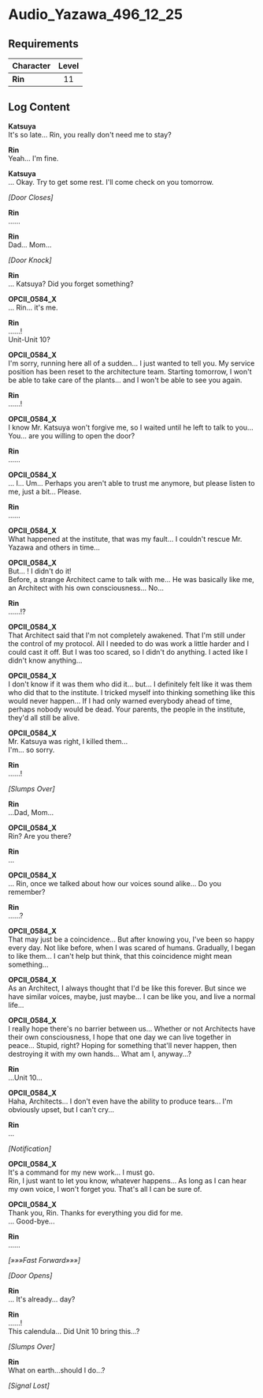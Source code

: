 # Audio_Yazawa_496_12_25
## Requirements
|Character|Level|
|---------|:---:|
|**Rin**  | 11  |

## Log Content
**Katsuya**<br>
It's so late... Rin, you really don't need me to stay?

**Rin**<br>
Yeah... I'm fine.

**Katsuya**<br>
... Okay. Try to get some rest. I'll come check on you tomorrow.

*\[Door Closes\]*

**Rin**<br>
......

**Rin**<br>
Dad... Mom... 

*\[Door Knock\]*

**Rin**<br>
... Katsuya? Did you forget something?

**OPCII_0584_X**<br>
... Rin... it's me.

**Rin**<br>
......!<br>
Unit\-Unit 10?

**OPCII_0584_X**<br>
I'm sorry, running here all of a sudden... I just wanted to tell you. My service position has been reset to the architecture team. Starting tomorrow, I won't be able to take care of the plants... and I won't be able to see you again.

**Rin**<br>
......!

**OPCII_0584_X**<br>
I know Mr. Katsuya won't forgive me, so I waited until he left to talk to you... You... are you willing to open the door?

**Rin**<br>
......

**OPCII_0584_X**<br>
... I... Um... Perhaps you aren't able to trust me anymore, but please listen to me, just a bit... Please.

**Rin**<br>
......

**OPCII_0584_X**<br>
What happened at the institute, that was my fault... I couldn't rescue Mr. Yazawa and others in time...

**OPCII_0584_X**<br>
But... ! I didn't do it!<br>
Before, a strange Architect came to talk with me... He was basically like me, an Architect with his own consciousness... No...

**Rin**<br>
......!?

**OPCII_0584_X**<br>
That Architect said that I'm not completely awakened. That I'm still under the control of my protocol. All I needed to do was work a little harder and I could cast it off. But I was too scared, so I didn't do anything. I acted like I didn't know anything...

**OPCII_0584_X**<br>
I don't know if it was them who did it... but... I definitely felt like it was them who did that to the institute. I tricked myself into thinking something like this would never happen... If I had only warned everybody ahead of time, perhaps nobody would be dead. Your parents, the people in the institute, they'd all still be alive.

**OPCII_0584_X**<br>
Mr. Katsuya was right, I killed them...<br>
I'm... so sorry.

**Rin**<br>
......!

*\[Slumps Over\]*

**Rin**<br>
...Dad, Mom...

**OPCII_0584_X**<br>
Rin? Are you there?

**Rin**<br>
... 

**OPCII_0584_X**<br>
... Rin, once we talked about how our voices sound alike... Do you remember?

**Rin**<br>
......?

**OPCII_0584_X**<br>
That may just be a coincidence... But after knowing you, I've been so happy every day. Not like before, when I was scared of humans. Gradually, I began to like them... I can't help but think, that this coincidence might mean something...

**OPCII_0584_X**<br>
As an Architect, I always thought that I'd be like this forever. But since we have similar voices, maybe, just maybe... I can be like you, and live a normal life...

**OPCII_0584_X**<br>
I really hope there's no barrier between us... Whether or not Architects have their own consciousness, I hope that one day we can live together in peace... Stupid, right? Hoping for something that'll never happen, then destroying it with my own hands... What am I, anyway...?

**Rin**<br>
...Unit 10...

**OPCII_0584_X**<br>
Haha, Architects... I don't even have the ability to produce tears... I'm obviously upset, but I can't cry...

**Rin**<br>
...

*\[Notification\]*

**OPCII_0584_X**<br>
It's a command for my new work... I must go.<br>
Rin, I just want to let you know, whatever happens... As long as I can hear my own voice, I won't forget you. That's all I can be sure of.

**OPCII_0584_X**<br>
Thank you, Rin. Thanks for everything you did for me.<br>
... Good\-bye...

**Rin**<br>
......

*[»»»Fast Forward»»»]*

*\[Door Opens\]*

**Rin**<br>
... It's already... day?

**Rin**<br>
......!<br>
This calendula... Did Unit 10 bring this...?

*\[Slumps Over\]*

**Rin**<br>
What on earth...should I do...?

*[Signal Lost]*
